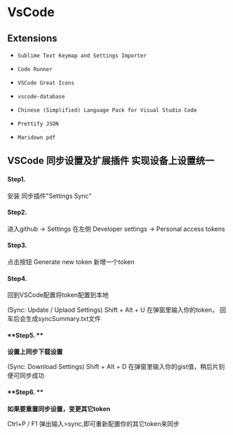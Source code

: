 # VsCode

## Extensions

- `Sublime Text Keymap and Settings Importer`
- `Code Runner`
- `VSCode Great Icons`
- `vscode-database`
- `Chinese (Simplified) Language Pack for Visual Studio Code`
- `Prettify JSON`

- `Maridown pdf`

## VSCode 同步设置及扩展插件 实现设备上设置统一

#### Step1.

 安装 同步插件"Settings Sync"

#### Step2. 

进入github -> Settings 在左侧 Developer settings -> Personal access tokens 

#### Step3. 

点击按钮 Generate new token 新增一个token

#### Step4. 

回到VSCode配置将token配置到本地

(Sync: Update / Uplaod Settings) Shift + Alt + U 在弹窗里输入你的token， 回车后会生成syncSummary.txt文件

#### **Step5. **

**设置上同步下载设置**

(Sync: Download  Settings) Shift + Alt + D 在弹窗里输入你的gist值，稍后片刻便可同步成功

#### **Step6. **

**如果要重置同步设置，变更其它token**

Ctrl+P / F1 弹出输入>sync,即可重新配置你的其它token来同步